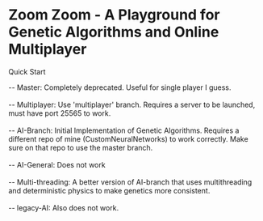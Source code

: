 # Zoom Zoom - A Playground for Genetic Algorithms and Online Multiplayer

Quick Start <br />

-- Master: Completely deprecated. Useful for single player I guess.<br /><br />
-- Multiplayer: Use 'multiplayer' branch. Requires a server to be launched, must have port 25565 to work.<br /><br />
-- AI-Branch: Initial Implementation of Genetic Algorithms. Requires a different repo of mine (CustomNeuralNetworks) to work correctly. Make sure on that repo to use the master branch.<br /><br />
-- AI-General: Does not work <br /><br />
-- Multi-threading: A better version of AI-branch that uses multithreading and deterministic physics to make genetics more consistent.<br /><br />
-- legacy-AI: Also does not work.<br /><br />

